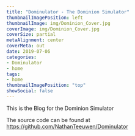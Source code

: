 ```yaml
---
title: "Dominulator - The Dominion Simulator"
thumbnailImagePosition: left
thumbnailImage: img/Dominion_Cover.jpg
coverImage: img/Dominion_Cover.jpg
coverSize: partial
metaAlignment: center
coverMeta: out
date: 2019-07-06
categories:
- Dominulator
- home
tags:
- home
thumbnailImagePosition: "top"
showSocial: false
---
```


This is the Blog for the Dominion Simulator
<!--more-->

The source code can be found at https://github.com/NathanTeeuwen/Dominulator
